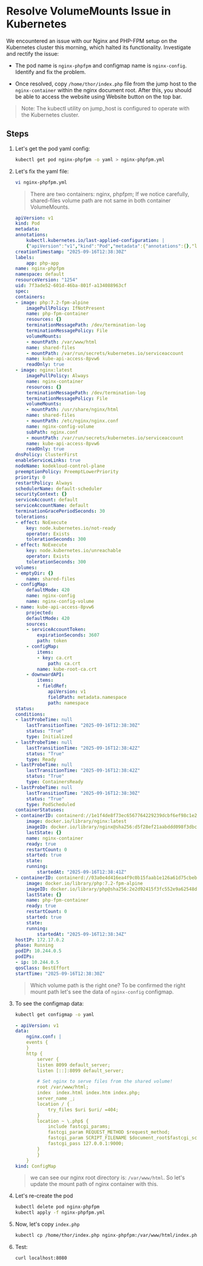 # Resolve VolumeMounts Issue in Kubernetes

We encountered an issue with our Nginx and PHP-FPM setup on the Kubernetes cluster this morning, which halted its functionality. Investigate and rectify the issue:

- The pod name is `nginx-phpfpm` and configmap name is `nginx-config`. Identify and fix the problem.

- Once resolved, copy `/home/thor/index.php` file from the jump host to the `nginx-container` within the nginx document root. After this, you should be able to access the website using Website button on the top bar.

> Note: The kubectl utility on jump_host is configured to operate with the Kubernetes cluster.

## Steps

1. Let's get the pod yaml config:

    ```sh
    kubectl get pod nginx-phpfpm -o yaml > nginx-phpfpm.yml
    ```

2. Let's fix the yaml file:

    ```sh
    vi nginx-phpfpm.yml
    ```

    > There are two containers: nginx, phpfpm; If we notice carefully, shared-files volume path are not same in both container VolumeMounts.

    ```YAML
    apiVersion: v1
    kind: Pod
    metadata:
    annotations:
        kubectl.kubernetes.io/last-applied-configuration: |
        {"apiVersion":"v1","kind":"Pod","metadata":{"annotations":{},"labels":{"app":"php-app"},"name":"nginx-phpfpm","namespace":"default"},"spec":{"containers":[{"image":"php:7.2-fpm-alpine","name":"php-fpm-container","volumeMounts":[{"mountPath":"/var/www/html","name":"shared-files"}]},{"image":"nginx:latest","name":"nginx-container","volumeMounts":[{"mountPath":"/usr/share/nginx/html","name":"shared-files"},{"mountPath":"/etc/nginx/nginx.conf","name":"nginx-config-volume","subPath":"nginx.conf"}]}],"volumes":[{"emptyDir":{},"name":"shared-files"},{"configMap":{"name":"nginx-config"},"name":"nginx-config-volume"}]}}
    creationTimestamp: "2025-09-16T12:38:30Z"
    labels:
        app: php-app
    name: nginx-phpfpm
    namespace: default
    resourceVersion: "1254"
    uid: 7f3ade52-601d-46ba-801f-a134088963cf
    spec:
    containers:
    - image: php:7.2-fpm-alpine
        imagePullPolicy: IfNotPresent
        name: php-fpm-container
        resources: {}
        terminationMessagePath: /dev/termination-log
        terminationMessagePolicy: File
        volumeMounts:
        - mountPath: /var/www/html
        name: shared-files
        - mountPath: /var/run/secrets/kubernetes.io/serviceaccount
        name: kube-api-access-8pvw6
        readOnly: true
    - image: nginx:latest
        imagePullPolicy: Always
        name: nginx-container
        resources: {}
        terminationMessagePath: /dev/termination-log
        terminationMessagePolicy: File
        volumeMounts:
        - mountPath: /usr/share/nginx/html
        name: shared-files
        - mountPath: /etc/nginx/nginx.conf
        name: nginx-config-volume
        subPath: nginx.conf
        - mountPath: /var/run/secrets/kubernetes.io/serviceaccount
        name: kube-api-access-8pvw6
        readOnly: true
    dnsPolicy: ClusterFirst
    enableServiceLinks: true
    nodeName: kodekloud-control-plane
    preemptionPolicy: PreemptLowerPriority
    priority: 0
    restartPolicy: Always
    schedulerName: default-scheduler
    securityContext: {}
    serviceAccount: default
    serviceAccountName: default
    terminationGracePeriodSeconds: 30
    tolerations:
    - effect: NoExecute
        key: node.kubernetes.io/not-ready
        operator: Exists
        tolerationSeconds: 300
    - effect: NoExecute
        key: node.kubernetes.io/unreachable
        operator: Exists
        tolerationSeconds: 300
    volumes:
    - emptyDir: {}
        name: shared-files
    - configMap:
        defaultMode: 420
        name: nginx-config
        name: nginx-config-volume
    - name: kube-api-access-8pvw6
        projected:
        defaultMode: 420
        sources:
        - serviceAccountToken:
            expirationSeconds: 3607
            path: token
        - configMap:
            items:
            - key: ca.crt
                path: ca.crt
            name: kube-root-ca.crt
        - downwardAPI:
            items:
            - fieldRef:
                apiVersion: v1
                fieldPath: metadata.namespace
                path: namespace
    status:
    conditions:
    - lastProbeTime: null
        lastTransitionTime: "2025-09-16T12:38:30Z"
        status: "True"
        type: Initialized
    - lastProbeTime: null
        lastTransitionTime: "2025-09-16T12:38:42Z"
        status: "True"
        type: Ready
    - lastProbeTime: null
        lastTransitionTime: "2025-09-16T12:38:42Z"
        status: "True"
        type: ContainersReady
    - lastProbeTime: null
        lastTransitionTime: "2025-09-16T12:38:30Z"
        status: "True"
        type: PodScheduled
    containerStatuses:
    - containerID: containerd://1e1f4de8f73ec6567764229239dcbf6ef98c1e248ad3604ac862e3a6257046e5
        image: docker.io/library/nginx:latest
        imageID: docker.io/library/nginx@sha256:d5f28ef21aabddd098f3dbc21fe5b7a7d7a184720bc07da0b6c9b9820e97f25e
        lastState: {}
        name: nginx-container
        ready: true
        restartCount: 0
        started: true
        state:
        running:
            startedAt: "2025-09-16T12:38:41Z"
    - containerID: containerd://03a0e4d416ea4f9c0b15faab1e126a61d75cbeb2233163aff9b2bc8498784b95
        image: docker.io/library/php:7.2-fpm-alpine
        imageID: docker.io/library/php@sha256:2e2d92415f3fc552e9a62548d1235f852c864fcdc94bcf2905805d92baefc87f
        lastState: {}
        name: php-fpm-container
        ready: true
        restartCount: 0
        started: true
        state:
        running:
            startedAt: "2025-09-16T12:38:34Z"
    hostIP: 172.17.0.2
    phase: Running
    podIP: 10.244.0.5
    podIPs:
    - ip: 10.244.0.5
    qosClass: BestEffort
    startTime: "2025-09-16T12:38:30Z"
    ```

    > Which volume path is the right one? To be confirmed the right mount path let's see the data of `nginx-config` configmap.

3. To see the configmap data:

    ```sh
    kubectl get configmap -o yaml
    ```

    ```YAML
    - apiVersion: v1
    data:
        nginx.conf: |
        events {
        }
        http {
            server {
            listen 8099 default_server;
            listen [::]:8099 default_server;

            # Set nginx to serve files from the shared volume!
            root /var/www/html;
            index  index.html index.htm index.php;
            server_name _;
            location / {
                try_files $uri $uri/ =404;
            }
            location ~ \.php$ {
                include fastcgi_params;
                fastcgi_param REQUEST_METHOD $request_method;
                fastcgi_param SCRIPT_FILENAME $document_root$fastcgi_script_name;
                fastcgi_pass 127.0.0.1:9000;
            }
            }
        }
    kind: ConfigMap
    ```

    > we can see our nginx root directory is: `/var/www/html`. So let's update the mount path of nginx container with this.

4. Let's re-create the pod

    ```sh
    kubectl delete pod nginx-phpfpm
    kubectl apply -f nginx-phpfpm.yml
    ```

5. Now, let's copy `index.php`

    ```sh
    kubectl cp /home/thor/index.php nginx-phpfpm:/var/www/html/index.php -c nginx-container
    ```

6. Test:

    ```sh
    curl localhost:8080
    ```
